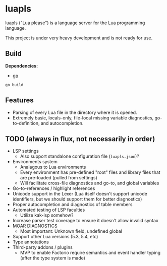 # luapls

luapls ("Lua please") is a language server for the Lua programming language.

This project is under very heavy development and is not ready for use.

## Build

**Dependencies:**
- [go](https://go.dev)

```
go build
```

## Features

- Parsing of every Lua file in the directory where it is opened.
- Extremely basic, locals-only, file-local missing variable diagnostics, go-to-definition, and autocompletion.

## TODO (always in flux, not necessarily in order)

- LSP settings
  - Also support standalone configuration file (`luapls.json`)?
- Environments system
  - Analagous to Lua environments
  - Every environment has pre-defined "root" files and library files that are pre-loaded (pulled from settings)
  - Will facilitate cross-file diagnostics and go-to, and global variables
- Go-to-references / highlight references
- Unicode support in the Lexer (Lua itself doesn't support unicode identifiers, but we should support them for better diagnostics)
- Proper autocompletion and diagnostics of table members
- Automated testing of LSP faculties
  - Utilize kak-lsp somehow?
- Increase parser test coverage to ensure it doesn't allow invalid syntax
- MOAR DIAGNOSTICS
  - Most important: Unknown field, undefined global
- Support other Lua versions (5.3, 5.4, etc)
- Type annotations
- Third-party addons / plugins
  - MVP to enable Factorio require semantics and event handler typing (after the type system is made)

